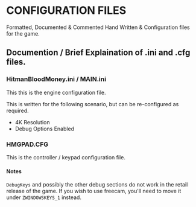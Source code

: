 # CONFIGURATION FILES

Formatted, Documented & Commented Hand Written & Configuration files for the game.

## Documention / Brief Explaination of .ini and .cfg files.

### HitmanBloodMoney.ini / MAIN.ini

This this is the engine configuration file.

This is written for the following scenario, but can be re-configured as required.
* 4K Resolution
* Debug Options Enabled

### HMGPAD.CFG

This is the controller / keypad configuration file.

#### Notes

`DebugKeys` and possibly the other debug sections do not work in the retail release of the game. If you wish to use freecam, you'll need to move it under `ZWINDOWSKEYS_1` instead.